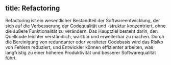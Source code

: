 title: Refactoring
---
Refactoring ist ein wesentlicher Bestandteil der Softwareentwicklung, der sich auf die 
Verbesserung der Codequalität und -struktur konzentriert, ohne die äußere Funktionalität zu 
verändern. 
Das Hauptziel besteht darin, den Quellcode leichter verständlich, wartbar und erweiterbar zu 
machen. 
Durch die Bereinigung von redundanter oder veralteter Codebasis wird das Risiko von Fehlern 
reduziert, und Entwickler können effizienter arbeiten, was langfristig zu einer höheren 
Produktivität und besserer Softwarequalität führt.   
